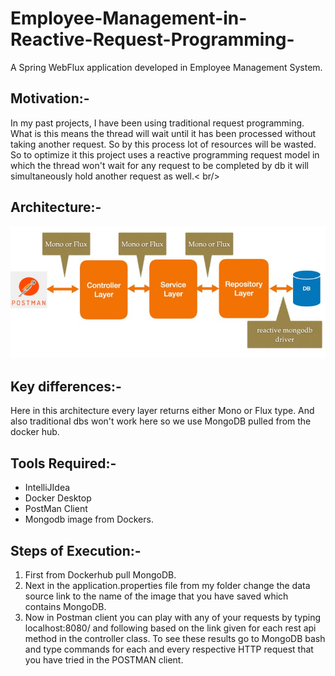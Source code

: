 # Employee-Management-in-Reactive-Request-Programming-
A Spring WebFlux application developed in Employee Management System.

## Motivation:-
In my past projects, I have been using traditional request programming. What is this means the thread will wait until it has been processed without taking another request. So by this process lot of resources will be wasted. So to optimize it this project uses a reactive programming request model in which the thread won't wait for any request to be completed by db it will simultaneously hold another request as well.< br/>

## Architecture:-
![This is an image](https://github.com/srinathsai/Employee-Management-in-Reactive-Request-Programming-/blob/main/Springwebflux%20architecture.jpg) 

## Key differences:-
Here in this architecture every layer returns either Mono or Flux type. And also traditional dbs won't work here so we use MongoDB pulled from the docker hub.

## Tools Required:-
  - IntelliJIdea
  - Docker Desktop
  - PostMan Client
  - Mongodb image from Dockers.
    
## Steps of Execution:-
  1) First from Dockerhub pull MongoDB.
  2) Next in the application.properties file from my folder change the data source link to the name of the image that you have saved which contains MongoDB.
  3) Now in Postman client you can play with any of your requests by typing localhost:8080/ and following based on the link given for each rest api method in the controller class. To see these results go to MongoDB bash and type commands for each and every respective HTTP request that you have tried in the POSTMAN client.
